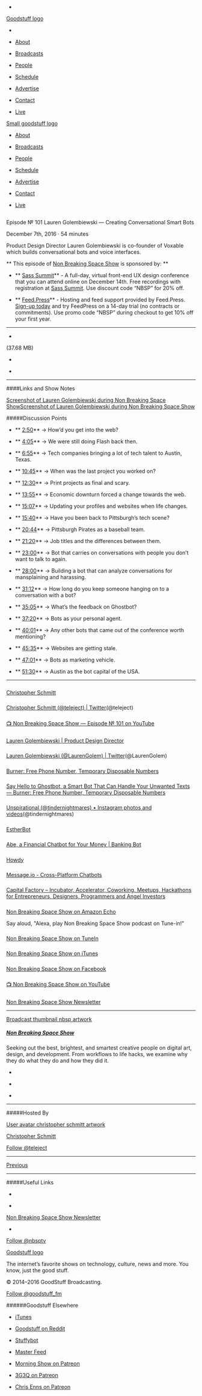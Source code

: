 

-
[Goodstuff logo](http://www.goodstuff.fm/)[](/assets/goodstuff_logo-17c1fe6f378352de5d7345f76152130b.svg)

-


-  [About](/about)

-  [Broadcasts](/broadcasts)

-  [People](/people)

-  [Schedule](/schedule)

-  [Advertise](/advertise)

-  [Contact](/contact)

-  [Live](/live)


[Small goodstuff logo](http://www.goodstuff.fm/)[](/assets/small_goodstuff_logo-bf032e72b9ec41494f4d90905f1ad619.svg)


-  [About](/about)

-  [Broadcasts](/broadcasts)

-  [People](/people)

-  [Schedule](/schedule)

-  [Advertise](/advertise)

-  [Contact](/contact)

-  [Live](/live)


##
Episode № 101
Lauren Golembiewski — Creating Conversational Smart Bots


December 7th, 2016
&middot;
54
minutes


Product Design Director Lauren Golembiewski is co-founder of Voxable which builds conversational bots and voice interfaces.


**
This episode of
[Non Breaking Space Show](/nbsp)
is sponsored by:
**


- ** [Sass Summit](http://sasssummit.com/?utm_source=nbsptv101&utm_medium=podcast&utm_campaign=sasssummit2016)** - A full-day, virtual front-end UX design conference that you can attend online on December 14th. Free recordings with registration at  [Sass Summit](http://sasssummit.com/?utm_source=nbsptv101&utm_medium=podcast&utm_campaign=sasssummit2016). Use discount code &ldquo;NBSP&rdquo; for 20% off.

- ** [Feed.Press](http://feed.press/nbsp)** - Hosting and feed support provided by Feed.Press.  [Sign-up today](http://feed.press/nbsp) and try FeedPress on a 14-day trial (no contracts or commitments). Use promo code &ldquo;NBSP&rdquo; during checkout to get 10% off your first year.


------------------------------


-
[](http://podcasts-1.feedpress.co/10609/nbsp-101.mp3)(37.68 MB)

-
[](http://twitter.com/intent/tweet?text=Non%20Breaking%20Space%20Show%20%E2%84%96%20101%20on%20@goodstuff_fm%20-%20http://goodstuff.fm/nbsp/101)

-
[](http://www.facebook.com/sharer/sharer.php?u=http://goodstuff.fm/nbsp/101)


------------------------------


####Links and Show Notes


[Screenshot of Lauren Golembiewski during Non Breaking Space Show](http://goodstuff.fm/nbsp/101)[Screenshot of Lauren Golembiewski during Non Breaking Space Show](https://i.ytimg.com/vi/HE5UtJ9Rv74/maxresdefault.jpg)


#####Discussion Points


- ** [2:50](#t=2:50)** → How&rsquo;d you get into the web?

- ** [4:05](#t=4:05)** → We were still doing Flash back then.

- ** [6:55](#t=6:55)** → Tech companies bringing a lot of tech talent to Austin, Texas.

- ** [10:45](#t=10:45)** → When was the last project you worked on?

- ** [12:30](#t=12:30)** → Print projects as final and scary.

- ** [13:55](#t=13:55)** → Economic downturn forced a change towards the web.

- ** [15:07](#t=15:07)** → Updating your profiles and websites when life changes.

- ** [15:40](#t=15:40)** → Have you been back to Pittsburgh&rsquo;s tech scene?

- ** [20:44](#t=20:44)** → Pittsburgh Pirates as a baseball team.

- ** [21:20](#t=21:20)** → Job titles and the differences between them.

- ** [23:00](#t=23:00)** → Bot that carries on conversations with people you don&rsquo;t want to talk to again.

- ** [28:00](#t=28:00)** → Building a bot that can analyze conversations for mansplaining and harassing.

- ** [31:12](#t=31:12)** → How long do you keep someone hanging on to a conversation with a bot?

- ** [35:05](#t=35:05)** → What&rsquo;s the feedback on Ghostbot?

- ** [37:20](#t=37:20)** → Bots as your personal agent.

- ** [40:01](#t=40:01)** → Any other bots that came out of the conference worth mentioning?

- ** [45:35](#t=45:35)** → Websites are getting stale.

- ** [47:01](#t=47:01)** → Bots as marketing vehicle.

- ** [51:30](#t=51:30)** → Austin as the bot capital of the USA.


------------------------------


#####
[Christopher Schmitt](http://Christopher.org)


#####
[Christopher Schmitt (@teleject) | Twitter](http://twitter.com/teleject)(@teleject)


#####
[📺 Non Breaking Space Show — Episode № 101 on YouTube](https://www.youtube.com/watch?v=HE5UtJ9Rv74)


#####
[Lauren Golembiewski | Product Design Director](http://www.laurengolem.com/)


#####
[Lauren Golembiewski (@LaurenGolem) | Twitter](https://twitter.com/LaurenGolem)(@LaurenGolem)


#####
[Burner: Free Phone Number, Temporary Disposable Numbers](http://www.burnerapp.com/)


#####
[Say Hello to Ghostbot, a Smart Bot That Can Handle Your Unwanted Texts — Burner: Free Phone Number, Temporary Disposable Numbers](http://www.burnerapp.com/blog/2016/6/21/say-hello-to-ghostbot-a-smart-bot-that-can-handle-your-unwanted-texts)


#####
[Unspirational (@tindernightmares) • Instagram photos and videos](https://www.instagram.com/tindernightmares/)(@tindernightmares)


#####
[EstherBot](http://www.estherbot.com/)


#####
[Abe, a Financial Chatbot for Your Money | Banking Bot](https://www.abe.ai/)


#####
[Howdy](https://howdy.ai/)


#####
[Message.io - Cross-Platform Chatbots](http://message.io/home)


#####
[Capital Factory – Incubator, Accelerator, Coworking, Meetups, Hackathons for Entrepreneurs, Designers, Programmers and Angel Investors](https://capitalfactory.com/)


#####
[Non Breaking Space Show on Amazon Echo](http://nonbreakingspace.tv/)


Say aloud, "Alexa, play Non Breaking Space Show podcast on Tune-in!"


#####
[Non Breaking Space Show on TuneIn](http://tunein.com/radio/Non-Breaking-Space-Show-p885155/)


#####
[Non Breaking Space Show on iTunes](https://itunes.apple.com/ca/podcast/non-breaking-space-show/id507162981?mt=2&ign-mpt=uo%3D4)


#####
[Non Breaking Space Show on Facebook](https://www.facebook.com/nbsptv)


#####
[📺 Non Breaking Space Show on YouTube](https://www.youtube.com/channel/UC--mqA75V3CM8hxId0l7e_g?sub_confirmation=1)


#####
[Non Breaking Space Show Newsletter](http://newsletter.nonbreakingspace.tv/)


------------------------------


[Broadcast thumbnail nbsp artwork](/nbsp)[](https://goodstuffs3.s3.amazonaws.com/uploads/broadcast/image/19/broadcast_thumbnail_nbsp_artwork.png)

##### [Non Breaking Space Show](/nbsp)


Seeking out the best, brightest, and smartest creative people on digital art, design, and development. From workflows to life hacks, we examine why they do what they do and how they did it.

-
[](http://itunes.apple.com/us/podcast/the-non-breaking-space-show/id507162981)

-
[](http://feeds.goodstuff.fm/nbsp)

-
[](mailto:chris@goodstuff.fm?cc=sponsorship%40goodstuff.fm&subject=%5BGoodStuff%20FM%5D%20Sponsorship%20Inquiry%20for%20Non%20Breaking%20Space%20Show)


------------------------------


#####Hosted By


[User avatar christopher schmitt artwork](/people/christopher-schmitt)[](https://goodstuffs3.s3.amazonaws.com/uploads/user/avatar/20/user_avatar_christopher-schmitt_artwork.png)

[Christopher Schmitt](/people/christopher-schmitt)


[Follow @teleject](https://twitter.com/teleject)


------------------------------


[Previous](/nbsp/100)


------------------------------


#####Useful Links

-
[](mailto:chris@goodstuff.fm?subject=%5BGoodstuff%20FM%5D%20Feedback%20for%20Non%20Breaking%20Space%20Show)

-
[Non Breaking Space Show Newsletter](http://www.goodstuff.fm/nbsp/newsletter)


-
[Follow @nbsptv](https://twitter.com/nbsptv)


[Goodstuff logo](http://www.goodstuff.fm/)[](/assets/goodstuff_logo-17c1fe6f378352de5d7345f76152130b.svg)


The internet’s favorite shows on technology, culture, news and more. You know, just the good stuff.


&copy; 2014&ndash;2016 GoodStuff Broadcasting.

[Follow @goodstuff_fm](https://twitter.com/goodstufffm)


######Goodstuff Elsewhere

-  [iTunes](https://itunes.apple.com/us/artist/goodstuff-fm/id843385597?mt=2)

-  [Goodstuff on Reddit](https://www.reddit.com/r/Goodstuff_fm/)

-  [Stuffybot](http://stuffybot.goodstuff.fm)

-  [Master Feed](/master/feed)

-  [Morning Show on Patreon](https://www.patreon.com/morningshow)

-  [3G3Q on Patreon](https://www.patreon.com/3g3q)

-  [Chris Enns on Patreon](https://www.patreon.com/ichris)
